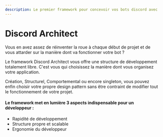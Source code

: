 ```yaml
---
description: Le premier framework pour concevoir vos bots discord avec Typescript
---
```


# Discord Architect

Vous en avez assez de réinventer la roue à chaque début de projet et de vous attarder sur la manière dont va fonctionner votre bot ?

Le framework Discord Architect vous offre une structure de développement totalement libre. C'est vous qui choisissez la manière dont vous organisez votre application.

Création, Structurel, Comportemental ou encore singleton, vous pouvez enfin choisir votre propre design pattern sans être contraint de modifier tout le fonctionnement de votre projet.

#### Le framework met en lumière 3 aspects indispensable pour un développeur :

* Rapidité de développement
* Structure propre et scalable
* Ergonomie du développeur

